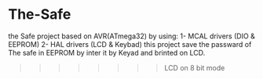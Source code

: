 # The-Safe
the Safe project based on AVR(ATmega32) by using:
1- MCAL drivers (DIO & EEPROM)
2- HAL drivers (LCD & Keybad)
this project save the passward of The safe in EEPROM by inter it by Keyad and brinted on LCD.
>>>>>>>> LCD on 8 bit mode
